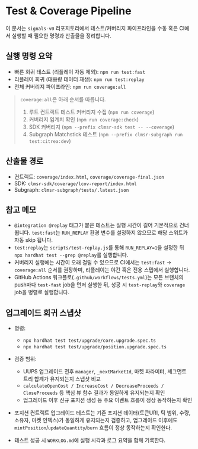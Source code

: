 # Test & Coverage Pipeline

이 문서는 `signals-v0` 리포지토리에서 테스트/커버리지 파이프라인을 수동 혹은 CI에서 실행할 때 필요한 명령과 산출물을 정리합니다.

## 실행 명령 요약

- 빠른 회귀 테스트 (리플레이 자동 제외): `npm run test:fast`
- 리플레이 회귀 (대용량 데이터 재생): `npm run test:replay`
- 전체 커버리지 파이프라인: `npm run coverage:all`

> `coverage:all`은 아래 순서를 따릅니다.
> 1. 루트 컨트랙트 테스트 커버리지 수집 (`npm run coverage`)
> 2. 커버리지 임계치 확인 (`npm run coverage:check`)
> 3. SDK 커버리지 (`npm --prefix clmsr-sdk test -- --coverage`)
> 4. Subgraph Matchstick 테스트 (`npm --prefix clmsr-subgraph run test:citrea:dev`)

## 산출물 경로

- 컨트랙트: `coverage/index.html`, `coverage/coverage-final.json`
- SDK: `clmsr-sdk/coverage/lcov-report/index.html`
- Subgraph: `clmsr-subgraph/tests/.latest.json`

## 참고 메모

- `@integration @replay` 태그가 붙은 테스트는 실행 시간이 길어 기본적으로 건너뜁니다. `test:fast`는 `RUN_REPLAY` 환경 변수를 설정하지 않으므로 해당 스위트가 자동 skip 됩니다.
- `test:replay`는 `scripts/test-replay.js`를 통해 `RUN_REPLAY=1`을 설정한 뒤 `npx hardhat test --grep @replay`를 실행합니다.
- 커버리지 실행에는 시간이 오래 걸릴 수 있으므로 CI에서는 `test:fast` → `coverage:all` 순서를 권장하며, 리플레이는 야간 혹은 전용 스텝에서 실행합니다.
- GitHub Actions 워크플로(`.github/workflows/tests.yml`)는 모든 브랜치의 push마다 `test-fast` job을 먼저 실행한 뒤, 성공 시 `test-replay`와 `coverage` job을 병렬로 실행합니다.

## 업그레이드 회귀 스냅샷

- 명령:
  - `npx hardhat test test/upgrade/core.upgrade.spec.ts`
  - `npx hardhat test test/upgrade/position.upgrade.spec.ts`
- 검증 범위:
  - UUPS 업그레이드 전후 `manager`, `_nextMarketId`, 마켓 파라미터, 세그먼트 트리 합계가 유지되는지 스냅샷 비교
  - `calculateOpenCost / IncreaseCost / DecreaseProceeds / CloseProceeds` 등 핵심 뷰 함수 결과가 동일하게 유지되는지 확인
  - 업그레이드 이후 신규 포지션 생성 등 주요 이벤트 흐름이 정상 동작하는지 확인
- 포지션 컨트랙트 업그레이드 테스트는 기존 포지션 데이터(토큰URI, 틱 범위, 수량, 소유자, 마켓 인덱스)가 동일하게 유지되는지 검증하고, 업그레이드 이후에도 `mintPosition`/`updateQuantity`/`burn` 흐름이 정상 동작하는지 확인한다.

- 테스트 성공 시 `WORKLOG.md`에 실행 시각과 로그 요약을 함께 기록한다.
